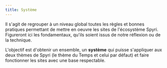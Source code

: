```yaml
---
title: Système
---
```


Il s'agit de regrouper à un niveau global toutes les règles et bonnes pratiques permettant de mettre en oeuvre les sites de l'écosystème Spyri. Figureront ici les fondamentaux, qu'ils soient issus de notre réflexion ou de la technique.

L'objectif est d'obtenir un ensemble, un **système** qui puisse s'appliquer aux deux thèmes de Spyri (le thème du Temps et celui par défaut) et faire fonctionner les sites avec une base respectable.

